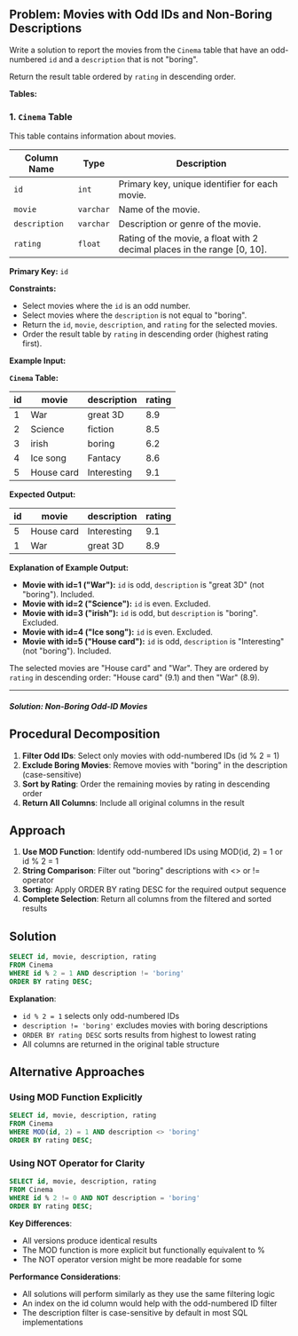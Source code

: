 ## Problem: Movies with Odd IDs and Non-Boring Descriptions

Write a solution to report the movies from the `Cinema` table that have an odd-numbered `id` and a `description` that is not "boring".

Return the result table ordered by `rating` in descending order.

**Tables:**

### 1. `Cinema` Table

This table contains information about movies.

| Column Name    | Type     | Description                                                                 |
| ----------- | -------- | --------------------------------------------------------------------------- |
| `id`             | `int`      | Primary key, unique identifier for each movie.                              |
| `movie`          | `varchar`  | Name of the movie.                                                          |
| `description`    | `varchar`  | Description or genre of the movie.                                        |
| `rating`         | `float`    | Rating of the movie, a float with 2 decimal places in the range [0, 10]. |

**Primary Key:** `id`

**Constraints:**

*   Select movies where the `id` is an odd number.
*   Select movies where the `description` is not equal to "boring".
*   Return the `id`, `movie`, `description`, and `rating` for the selected movies.
*   Order the result table by `rating` in descending order (highest rating first).

**Example Input:**

**`Cinema` Table:**

| id  | movie      | description | rating |
| --- | ---------- | ----------- | ------ |
| 1   | War        | great 3D    | 8.9    |
| 2   | Science    | fiction     | 8.5    |
| 3   | irish      | boring      | 6.2    |
| 4   | Ice song   | Fantacy     | 8.6    |
| 5   | House card | Interesting | 9.1    |

**Expected Output:**

| id  | movie      | description | rating |
| --- | ---------- | ----------- | ------ |
| 5   | House card | Interesting | 9.1    |
| 1   | War        | great 3D    | 8.9    |

**Explanation of Example Output:**

*   **Movie with id=1 ("War"):**  `id` is odd, `description` is "great 3D" (not "boring"). Included.
*   **Movie with id=2 ("Science"):** `id` is even. Excluded.
*   **Movie with id=3 ("irish"):** `id` is odd, but `description` is "boring". Excluded.
*   **Movie with id=4 ("Ice song"):** `id` is even. Excluded.
*   **Movie with id=5 ("House card"):** `id` is odd, `description` is "Interesting" (not "boring"). Included.

The selected movies are "House card" and "War". They are ordered by `rating` in descending order: "House card" (9.1) and then "War" (8.9).

---

##### Solution: Non-Boring Odd-ID Movies

## Procedural Decomposition

1. **Filter Odd IDs**: Select only movies with odd-numbered IDs (id % 2 = 1)
2. **Exclude Boring Movies**: Remove movies with "boring" in the description (case-sensitive)
3. **Sort by Rating**: Order the remaining movies by rating in descending order
4. **Return All Columns**: Include all original columns in the result

## Approach

1. **Use MOD Function**: Identify odd-numbered IDs using MOD(id, 2) = 1 or id % 2 = 1
2. **String Comparison**: Filter out "boring" descriptions with <> or != operator
3. **Sorting**: Apply ORDER BY rating DESC for the required output sequence
4. **Complete Selection**: Return all columns from the filtered and sorted results

## Solution

```sql
SELECT id, movie, description, rating
FROM Cinema
WHERE id % 2 = 1 AND description != 'boring'
ORDER BY rating DESC;
```

**Explanation**:
- `id % 2 = 1` selects only odd-numbered IDs
- `description != 'boring'` excludes movies with boring descriptions
- `ORDER BY rating DESC` sorts results from highest to lowest rating
- All columns are returned in the original table structure

## Alternative Approaches

### Using MOD Function Explicitly

```sql
SELECT id, movie, description, rating
FROM Cinema
WHERE MOD(id, 2) = 1 AND description <> 'boring'
ORDER BY rating DESC;
```

### Using NOT Operator for Clarity

```sql
SELECT id, movie, description, rating
FROM Cinema
WHERE id % 2 != 0 AND NOT description = 'boring'
ORDER BY rating DESC;
```

**Key Differences**:
- All versions produce identical results
- The MOD function is more explicit but functionally equivalent to %
- The NOT operator version might be more readable for some

**Performance Considerations**:
- All solutions will perform similarly as they use the same filtering logic
- An index on the id column would help with the odd-numbered ID filter
- The description filter is case-sensitive by default in most SQL implementations
